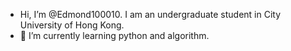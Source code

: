- Hi, I’m @Edmond100010. I am an undergraduate student in City University of Hong Kong.
- 🌱 I’m currently learning python and algorithm.

<!---
Edmond100010/Edmond100010 is a ✨ special ✨ repository because its `README.md` (this file) appears on your GitHub profile.
You can click the Preview link to take a look at your changes.
--->
